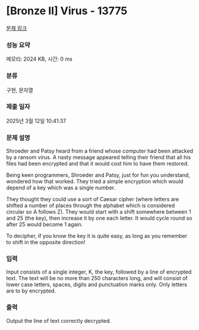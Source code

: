 # [Bronze II] Virus - 13775 

[문제 링크](https://www.acmicpc.net/problem/13775) 

### 성능 요약

메모리: 2024 KB, 시간: 0 ms

### 분류

구현, 문자열

### 제출 일자

2025년 3월 12일 10:41:37

### 문제 설명

<p>Shroeder and Patsy heard from a friend whose computer had been attacked by a ransom virus. A nasty message appeared telling their friend that all his files had been encrypted and that it would cost him to have them restored.</p>

<p>Being keen programmers, Shroeder and Patsy, just for fun you understand, wondered how that worked. They tried a simple encryption which would depend of a key which was a single number.</p>

<p>They thought they could use a sort of Caesar cipher (where letters are shifted a number of places through the alphabet which is considered circular so A follows Z). They would start with a shift somewhere between 1 and 25 (the key), then increase it by one each letter. It would cycle round so after 25 would become 1 again.</p>

<p>To decipher, if you know the key it is quite easy, as long as you remember to shift in the opposite direction!</p>

### 입력 

 <p>Input consists of a single integer, K, the key, followed by a line of encrypted text. The text will be no more than 250 characters long, and will consist of lower case letters, spaces, digits and punctuation marks only. Only letters are to by encrypted.</p>

### 출력 

 <p>Output the line of text correctly decrypted.</p>

